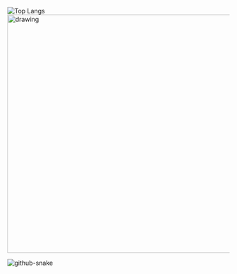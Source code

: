 ![Top Langs](https://github-readme-stats.vercel.app/api/top-langs/?username=7Pawns&theme=tokyonight)
<img src="https://github.com/7Pawns/Fisherman/assets/124451776/a7791adf-0f37-4ce0-8cf5-1bf2b3988a10" alt="drawing" width="540"/>

<picture>
  <source media="(prefers-color-scheme: dark)" srcset="github-snake-dark.svg" />
  <source media="(prefers-color-scheme: light)" srcset="github-snake.svg" />
  <img alt="github-snake" src="github-snake.svg" />
</picture>
